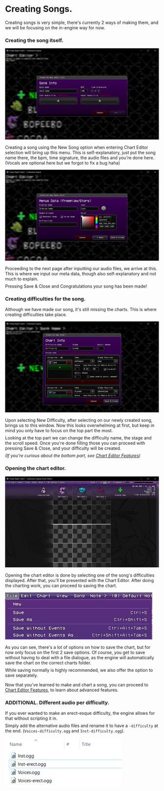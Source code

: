 <style> 
    br {
            display: block;
            content: "";
            margin-top: 7px;
    }
</style>
# Creating Songs.

Creating songs is very simple, there's currently 2 ways of making them, and we will be focusing on the in-engine way for now.

### Creating the song itself.

![alt text](index.png)

Creating a song using the New Song option when entering Chart Editor selection will bring up this menu. This is self-explanatory, just put the song name there, the bpm, time signature, the audio files and you're done here.
(Vocals are optional here but we forgot to fix a bug haha)

![alt text](index-1.png)

Proceeding to the next page after inputting our audio files, we arrive at this. This is where we input our meta data, though also self-explanatory and not much to explain. <br>
Pressing Save & Close and Congratulations your song has been made!

### Creating difficulties for the song.

Although we have made our song, it's still missing the charts. This is where creating difficulties take place.

![alt text](index-2.png)

Upon selecting New Difficulty, after selecting on our newly created song, brings us to this window. Now this looks overwhelming at first, but keep in mind you only have to focus on the top part the most. <br> Looking at the top part we can change the difficulty name, the stage and the scroll speed. Once you're done filling those you can proceed with pressing Save & Close, and your difficulty will be created. <br> <i>(If you're curious about the bottom part, see <a href="./Chart Editor Features.md">Chart Editor Features</a>)</i>

### Opening the chart editor.

![alt text](index-3.png)

Opening the chart editor is done by selecting one of the song's difficulties displayed. After that, you'll be presented with the Chart Editor. After doing the charting work, you can proceed to saving the chart.

![alt text](index-4.png)

As you can see, there's a lot of options on how to save the chart, but for now only focus on the first 2 save options. Of course, you get to save without having to deal with a file dialogue, as the engine will automatically save the chart on the correct charts folder. <br> While saving normally is highly recommended, we also offer the option to save separately.

Now that you've learned to make and chart a song, you can proceed to <a href="./Chart Editor Features.md">Chart Editor Features</a>, to learn about advanced features.

### ADDITIONAL. Different audio per difficulty.

If you ever wanted to make an erect-esque difficulty, the engine allows for that without scripting it in. <br> Simply add the alternative audio files and rename it to have a ``-difficulty`` at the end. (``Voices-difficulty.ogg`` and ``Inst-difficulty.ogg``).

![alt text](index-5.png)
